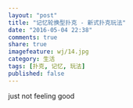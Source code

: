 ```yaml
---
layout: "post"
title: "记忆轮换型扑克 - 新式扑克玩法"
date: "2016-05-04 22:38"
comments: true
share: true
imagefeature: wj/14.jpg
category: 生活
tags: [扑克, 记忆, 玩法]
published: false
---
```


just not feeling good
